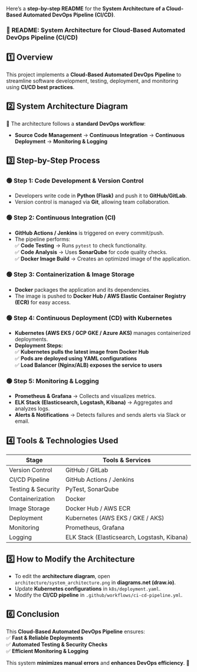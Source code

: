Here’s a **step-by-step README** for the **System Architecture of a Cloud-Based Automated DevOps Pipeline (CI/CD)**.  

### 📜 **README: System Architecture for Cloud-Based Automated DevOps Pipeline (CI/CD)**  

## **1️⃣ Overview**  
This project implements a **Cloud-Based Automated DevOps Pipeline** to streamline software development, testing, deployment, and monitoring using **CI/CD best practices**.  

## **2️⃣ System Architecture Diagram**  
📌 The architecture follows a **standard DevOps workflow**:  
- **Source Code Management** → **Continuous Integration** → **Continuous Deployment** → **Monitoring & Logging**  


## **3️⃣ Step-by-Step Process**



### **🟢 Step 1: Code Development & Version Control**  
- Developers write code in **Python (Flask)** and push it to **GitHub/GitLab**.  
- Version control is managed via **Git**, allowing team collaboration.

  

### **🟢 Step 2: Continuous Integration (CI)**  
- **GitHub Actions / Jenkins** is triggered on every commit/push.  
- The pipeline performs:  
  ✅ **Code Testing** → Runs `pytest` to check functionality.  
  ✅ **Code Analysis** → Uses **SonarQube** for code quality checks.  
  ✅ **Docker Image Build** → Creates an optimized image of the application.  

### **🟢 Step 3: Containerization & Image Storage**  
- **Docker** packages the application and its dependencies.  
- The image is pushed to **Docker Hub / AWS Elastic Container Registry (ECR)** for easy access.  



### **🟢 Step 4: Continuous Deployment (CD) with Kubernetes**  
- **Kubernetes (AWS EKS / GCP GKE / Azure AKS)** manages containerized deployments.  
- **Deployment Steps:**  
  ✅ **Kubernetes pulls the latest image from Docker Hub**  
  ✅ **Pods are deployed using YAML configurations**  
  ✅ **Load Balancer (Nginx/ALB) exposes the service to users**  



### **🟢 Step 5: Monitoring & Logging**  
- **Prometheus & Grafana** → Collects and visualizes metrics.  
- **ELK Stack (Elasticsearch, Logstash, Kibana)** → Aggregates and analyzes logs.  
- **Alerts & Notifications** → Detects failures and sends alerts via Slack or email.  




## **4️⃣ Tools & Technologies Used**  
| Stage             | Tools & Services |
|------------------|----------------|
| Version Control  | GitHub / GitLab |
| CI/CD Pipeline   | GitHub Actions / Jenkins |
| Testing & Security | PyTest, SonarQube |
| Containerization | Docker |
| Image Storage   | Docker Hub / AWS ECR |
| Deployment      | Kubernetes (AWS EKS / GKE / AKS) |
| Monitoring     | Prometheus, Grafana |
| Logging       | ELK Stack (Elasticsearch, Logstash, Kibana) |




## **5️⃣ How to Modify the Architecture**  
- To edit the **architecture diagram**, open `architecture/system_architecture.png` in **diagrams.net (draw.io)**.  
- Update **Kubernetes configurations** in `k8s/deployment.yaml`.  
- Modify the **CI/CD pipeline** in `.github/workflows/ci-cd-pipeline.yml`.  




## **6️⃣ Conclusion**  
This **Cloud-Based Automated DevOps Pipeline** ensures:  
✅ **Fast & Reliable Deployments**  
✅ **Automated Testing & Security Checks**  
✅ **Efficient Monitoring & Logging**  

This system **minimizes manual errors** and **enhances DevOps efficiency**. 🚀  

